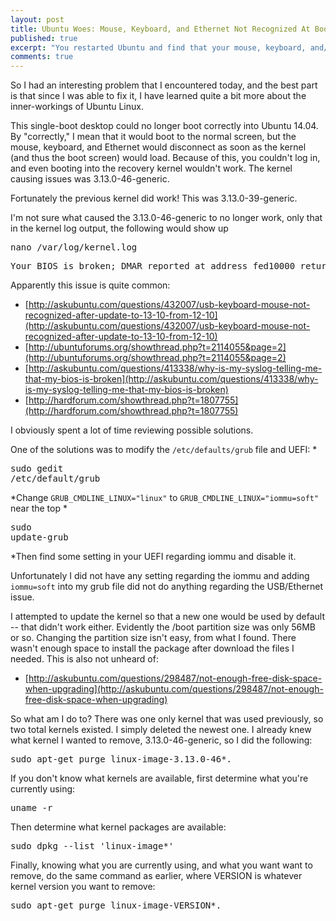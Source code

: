 ```yaml
---
layout: post
title: Ubuntu Woes: Mouse, Keyboard, and Ethernet Not Recognized At Boot
published: true
excerpt: "You restarted Ubuntu and find that your mouse, keyboard, and/or Ethernet are no longer recognized. How do you fix this? "
comments: true
---
```


So I had an interesting problem that I encountered today, and the best part is that since I was able to fix it, I have learned quite a bit more about the inner-workings of Ubuntu Linux.

This single-boot desktop could no longer boot correctly into Ubuntu 14.04. By "correctly," I mean that it would boot to the normal screen, but the mouse, keyboard, and Ethernet would disconnect as soon as the kernel (and thus the boot screen) would load. Because of this, you couldn't log in, and even booting into the recovery kernel wouldn't work. The kernel causing issues was 3.13.0-46-generic.

Fortunately the previous kernel did work! This was 3.13.0-39-generic.

I'm not sure what caused the 3.13.0-46-generic to no longer work, only that in the kernel log output, the following would show up

<pre>nano /var/log/kernel.log</pre>
<pre>Your BIOS is broken; DMAR reported at address fed10000 returns all ones!</pre>

Apparently this issue is quite common:
   * [http://askubuntu.com/questions/432007/usb-keyboard-mouse-not-recognized-after-update-to-13-10-from-12-10](http://askubuntu.com/questions/432007/usb-keyboard-mouse-not-recognized-after-update-to-13-10-from-12-10)
   * [http://ubuntuforums.org/showthread.php?t=2114055&page=2](http://ubuntuforums.org/showthread.php?t=2114055&page=2)
   * [http://askubuntu.com/questions/413338/why-is-my-syslog-telling-me-that-my-bios-is-broken](http://askubuntu.com/questions/413338/why-is-my-syslog-telling-me-that-my-bios-is-broken)
   * [http://hardforum.com/showthread.php?t=1807755](http://hardforum.com/showthread.php?t=1807755)

I obviously spent a lot of time reviewing possible solutions.

One of the solutions was to modify the `/etc/defaults/grub` file and UEFI:
   *<pre>sudo gedit /etc/default/grub</pre>
   *Change `GRUB_CMDLINE_LINUX="linux"` to `GRUB_CMDLINE_LINUX="iommu=soft"` near the top
   *<pre>sudo update-grub</pre>
   *Then find some setting in your UEFI regarding iommu and disable it.

Unfortunately I did not have any setting regarding the iommu and adding `iommu=soft` into my grub file did not do anything regarding the USB/Ethernet issue.

I attempted to update the kernel so that a new one would be used by default -- that didn't work either. Evidently the /boot partition size was only 56MB or so. Changing the partition size isn't easy, from what I found. There wasn't enough space to install the package after download the files I needed. This is also not unheard of:

   * [http://askubuntu.com/questions/298487/not-enough-free-disk-space-when-upgrading](http://askubuntu.com/questions/298487/not-enough-free-disk-space-when-upgrading)

So what am I do to? There was one only kernel that was used previously, so two total kernels existed. I simply deleted the newest one. I already knew what kernel I wanted to remove, 3.13.0-46-generic, so I did the following:  
   <pre>sudo apt-get purge linux-image-3.13.0-46*.</pre>

If you don't know what kernels are available, first determine what you're currently using:
   <pre>uname -r</pre>

Then determine what kernel packages are available:
   <pre>sudo dpkg --list 'linux-image*'</pre>

Finally, knowing what you are currently using, and what you want want to remove, do the same command as earlier, where VERSION is whatever kernel version you want to remove:
   <pre>sudo apt-get purge linux-image-VERSION*.</pre>
